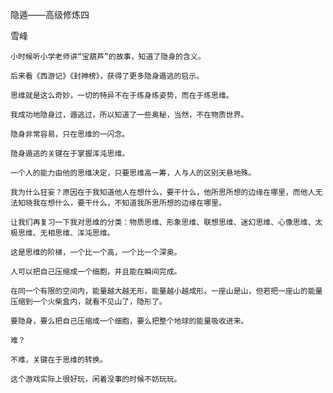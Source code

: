 隐遁——高级修炼四

雪峰


    小时候听小学老师讲“宝葫芦”的故事，知道了隐身的含义。

    后来看《西游记》《封神榜》，获得了更多隐身遁逃的启示。

    思维就是这么奇妙，一切的特异不在于练身练姿势，而在于练思维。

    我成功地隐身过，遁逃过，所以知道了一些奥秘，当然，不在物质世界。

    隐身非常容易，只在思维的一闪念。

    隐身遁逃的关键在于掌握浑沌思维。

    一个人的能力由他的思维决定，只要思维高一筹，人与人的区别天悬地殊。

    我为什么狂妄？原因在于我知道他人在想什么，要干什么，他所思所想的边缘在哪里，而他人无法知晓我在想什么，要干什么，不知道我所思所想的边缘在哪里。

    让我们再复习一下我对思维的分类：物质思维、形象思维、联想思维、迷幻思维、心像思维、太极思维、无相思维、浑沌思维。

    这是思维的阶梯，一个比一个高，一个比一个深奥。

    人可以把自己压缩成一个细胞，并且能在瞬间完成。

    在同一个有限的空间内，能量越大越无形，能量越小越成形。一座山是山，但若把一座山的能量压缩到一个火柴盒内，就看不见山了，隐形了。

    要隐身，要么把自己压缩成一个细胞，要么把整个地球的能量吸收进来。

    难？

    不难，关键在于思维的转换。

    这个游戏实际上很好玩，闲着没事的时候不妨玩玩。



